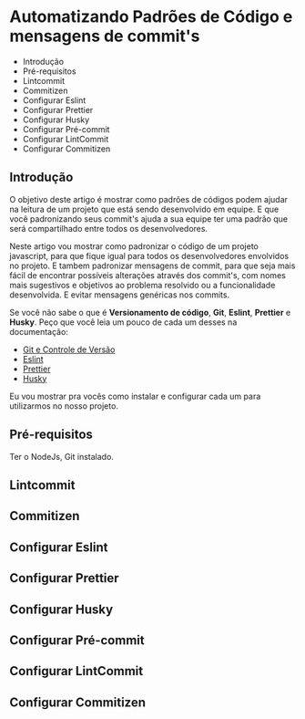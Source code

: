 # Automatizando Padrões de Código e mensagens de commit's

* Introdução
* Pré-requisitos
* Lintcommit
* Commitizen
* Configurar Eslint
* Configurar Prettier
* Configurar Husky
* Configurar Pré-commit
* Configurar LintCommit
* Configurar Commitizen

## Introdução
O objetivo deste artigo é mostrar como padrões de códigos podem ajudar na leitura de um projeto que está sendo desenvolvido em equipe. E que você padronizando seus commit's ajuda a sua equipe ter uma padrão que será compartilhado entre todos os desenvolvedores.

Neste artigo vou mostrar como padronizar o código de um projeto javascript, para que fique igual para todos os desenvolvedores envolvidos no projeto. E tambem padronizar mensagens de commit, para que seja mais fácil de encontrar possíveis alterações através dos commit's, com nomes mais sugestivos e objetivos ao problema resolvido ou a funcionalidade desenvolvida. E evitar mensagens genéricas nos commits.

Se você não sabe o que é **Versionamento de código**, **Git**, **Eslint**, **Prettier** e **Husky**.
Peço que você leia um pouco de cada um desses na documentação:

* [Git e Controle de Versão](https://git-scm.com/book/pt-br/v2/Come%C3%A7ando-Sobre-Controle-de-Vers%C3%A3o)
* [Eslint](https://github.com/eslint/eslint)
* [Prettier](https://prettier.io/)
* [Husky](https://github.com/typicode/husky)

Eu vou mostrar pra vocês como instalar e configurar cada um para utilizarmos no nosso projeto.

## Pré-requisitos
Ter o NodeJs, Git instalado. 

## Lintcommit
## Commitizen
## Configurar Eslint
## Configurar Prettier
## Configurar Husky
## Configurar Pré-commit
## Configurar LintCommit
## Configurar Commitizen




